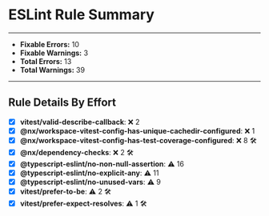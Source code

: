 # ESLint Rule Summary

---

- **Fixable Errors:** 10
- **Fixable Warnings:** 3
- **Total Errors:** 13
- **Total Warnings:** 39

---

## Rule Details By Effort

- [x] **vitest/valid-describe-callback**: ❌ 2
- [x] **@nx/workspace-vitest-config-has-unique-cachedir-configured**: ❌ 1
- [x] **@nx/workspace-vitest-config-has-test-coverage-configured**: ❌ 8 🛠️
- [x] **@nx/dependency-checks**: ❌ 2 🛠️
- [x] **@typescript-eslint/no-non-null-assertion**: ⚠️ 16
- [x] **@typescript-eslint/no-explicit-any**: ⚠️ 11
- [x] **@typescript-eslint/no-unused-vars**: ⚠️ 9
- [x] **vitest/prefer-to-be**: ⚠️ 2 🛠️
- [x] **vitest/prefer-expect-resolves**: ⚠️ 1 🛠️
